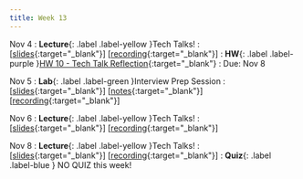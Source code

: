 ```yaml
---
title: Week 13
---
```


Nov 4
: **Lecture**{: .label .label-yellow }Tech Talks!
  :  \[[slides](https://docs.google.com/presentation/d/1lGFR0w_KZHADqEsotI0vQeUuIsjycW_8foFlE6_swVw/edit?usp=sharing){:target="_blank"}\] \[[recording](https://youtu.be/b0XZQdPRGFk){:target="_blank"}\]
: **HW**{: .label .label-purple }[HW 10 - Tech Talk Reflection](https://edstem.org/us/courses/61483/lessons/122243){:target="_blank"}
  : Due: Nov 8

Nov 5
: **Lab**{: .label .label-green }Interview Prep Session
  :  \[[slides](https://docs.google.com/presentation/d/1JAtlA1C8lp_dTSuImm9dzbNpB6scamXpqOSueA9-E_s/edit?usp=sharing){:target="_blank"}\] \[[notes](https://docs.google.com/document/d/1tqvHpVEPMwMyo57Sm4MlTkAuYC6pD5n_7pziQ6NbNVs/edit?usp=sharing){:target="_blank"}\] \[[recording](https://youtu.be/xMKwaTzHRvg){:target="_blank"}\]


Nov 6
: **Lecture**{: .label .label-yellow }Tech Talks!
  :  \[[slides](https://docs.google.com/presentation/d/1lGFR0w_KZHADqEsotI0vQeUuIsjycW_8foFlE6_swVw/edit?usp=sharing){:target="_blank"}\] \[[recording](https://youtu.be/NPMemfMJWJ0){:target="_blank"}\]

Nov 8
: **Lecture**{: .label .label-yellow }Tech Talks!
  :  \[[slides](https://docs.google.com/presentation/d/1lGFR0w_KZHADqEsotI0vQeUuIsjycW_8foFlE6_swVw/edit?usp=sharing){:target="_blank"}\] \[[recording](https://docs.google.com/document/d/1XIpgIwvZjG4bXGgeAcSaYmJvrVk_f1_z-sAhTgoqWdY/edit?usp=sharing){:target="_blank"}\]
: **Quiz**{: .label .label-blue } NO QUIZ this week!